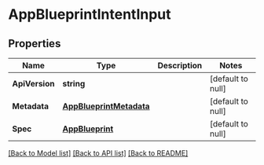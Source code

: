 # AppBlueprintIntentInput

## Properties
Name | Type | Description | Notes
------------ | ------------- | ------------- | -------------
**ApiVersion** | **string** |  | [default to null]
**Metadata** | [**AppBlueprintMetadata**](app_blueprint_metadata.md) |  | [default to null]
**Spec** | [**AppBlueprint**](app_blueprint.md) |  | [default to null]

[[Back to Model list]](../README.md#documentation-for-models) [[Back to API list]](../README.md#documentation-for-api-endpoints) [[Back to README]](../README.md)


